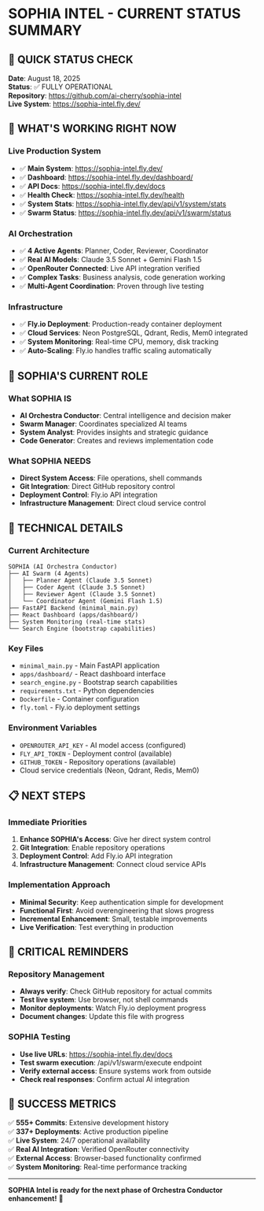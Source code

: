 # SOPHIA INTEL - CURRENT STATUS SUMMARY

## 🎯 **QUICK STATUS CHECK**

**Date**: August 18, 2025  
**Status**: ✅ FULLY OPERATIONAL  
**Repository**: https://github.com/ai-cherry/sophia-intel  
**Live System**: https://sophia-intel.fly.dev/  

## 🚀 **WHAT'S WORKING RIGHT NOW**

### **Live Production System**
- ✅ **Main System**: https://sophia-intel.fly.dev/
- ✅ **Dashboard**: https://sophia-intel.fly.dev/dashboard/
- ✅ **API Docs**: https://sophia-intel.fly.dev/docs
- ✅ **Health Check**: https://sophia-intel.fly.dev/health
- ✅ **System Stats**: https://sophia-intel.fly.dev/api/v1/system/stats
- ✅ **Swarm Status**: https://sophia-intel.fly.dev/api/v1/swarm/status

### **AI Orchestration**
- ✅ **4 Active Agents**: Planner, Coder, Reviewer, Coordinator
- ✅ **Real AI Models**: Claude 3.5 Sonnet + Gemini Flash 1.5
- ✅ **OpenRouter Connected**: Live API integration verified
- ✅ **Complex Tasks**: Business analysis, code generation working
- ✅ **Multi-Agent Coordination**: Proven through live testing

### **Infrastructure**
- ✅ **Fly.io Deployment**: Production-ready container deployment
- ✅ **Cloud Services**: Neon PostgreSQL, Qdrant, Redis, Mem0 integrated
- ✅ **System Monitoring**: Real-time CPU, memory, disk tracking
- ✅ **Auto-Scaling**: Fly.io handles traffic scaling automatically

## 🎯 **SOPHIA'S CURRENT ROLE**

### **What SOPHIA IS**
- **AI Orchestra Conductor**: Central intelligence and decision maker
- **Swarm Manager**: Coordinates specialized AI teams
- **System Analyst**: Provides insights and strategic guidance
- **Code Generator**: Creates and reviews implementation code

### **What SOPHIA NEEDS**
- **Direct System Access**: File operations, shell commands
- **Git Integration**: Direct GitHub repository control
- **Deployment Control**: Fly.io API integration
- **Infrastructure Management**: Direct cloud service control

## 🔧 **TECHNICAL DETAILS**

### **Current Architecture**
```
SOPHIA (AI Orchestra Conductor)
├── AI Swarm (4 Agents)
│   ├── Planner Agent (Claude 3.5 Sonnet)
│   ├── Coder Agent (Claude 3.5 Sonnet)
│   ├── Reviewer Agent (Claude 3.5 Sonnet)
│   └── Coordinator Agent (Gemini Flash 1.5)
├── FastAPI Backend (minimal_main.py)
├── React Dashboard (apps/dashboard/)
├── System Monitoring (real-time stats)
└── Search Engine (bootstrap capabilities)
```

### **Key Files**
- `minimal_main.py` - Main FastAPI application
- `apps/dashboard/` - React dashboard interface
- `search_engine.py` - Bootstrap search capabilities
- `requirements.txt` - Python dependencies
- `Dockerfile` - Container configuration
- `fly.toml` - Fly.io deployment settings

### **Environment Variables**
- `OPENROUTER_API_KEY` - AI model access (configured)
- `FLY_API_TOKEN` - Deployment control (available)
- `GITHUB_TOKEN` - Repository operations (available)
- Cloud service credentials (Neon, Qdrant, Redis, Mem0)

## 📋 **NEXT STEPS**

### **Immediate Priorities**
1. **Enhance SOPHIA's Access**: Give her direct system control
2. **Git Integration**: Enable repository operations
3. **Deployment Control**: Add Fly.io API integration
4. **Infrastructure Management**: Connect cloud service APIs

### **Implementation Approach**
- **Minimal Security**: Keep authentication simple for development
- **Functional First**: Avoid overengineering that slows progress
- **Incremental Enhancement**: Small, testable improvements
- **Live Verification**: Test everything in production

## 🚨 **CRITICAL REMINDERS**

### **Repository Management**
- **Always verify**: Check GitHub repository for actual commits
- **Test live system**: Use browser, not shell commands
- **Monitor deployments**: Watch Fly.io deployment progress
- **Document changes**: Update this file with progress

### **SOPHIA Testing**
- **Use live URLs**: https://sophia-intel.fly.dev/docs
- **Test swarm execution**: /api/v1/swarm/execute endpoint
- **Verify external access**: Ensure systems work from outside
- **Check real responses**: Confirm actual AI integration

## 🎉 **SUCCESS METRICS**

✅ **555+ Commits**: Extensive development history  
✅ **337+ Deployments**: Active production pipeline  
✅ **Live System**: 24/7 operational availability  
✅ **Real AI Integration**: Verified OpenRouter connectivity  
✅ **External Access**: Browser-based functionality confirmed  
✅ **System Monitoring**: Real-time performance tracking  

---

**SOPHIA Intel is ready for the next phase of Orchestra Conductor enhancement!** 🚀

